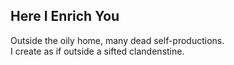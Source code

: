 Here I Enrich You
-----------------
Outside the oily home, many dead self-productions.  
I create as if outside a sifted clandenstine.  
